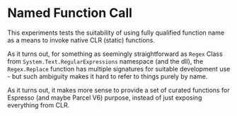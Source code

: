 ﻿# Named Function Call

This experiments tests the suitability of using fully qualified function name as a means to invoke native CLR (static) functions. 

As it turns out, for something as seemingly straightforward as `Regex` Class from `System.Text.RegularExpressions` namespace (and the dll), the `Regex.Replace` function has multiple signatures for suitable development use - but such ambiguity makes it hard to refer to things purely by name.

As it turns out, it makes more sense to provide a set of curated functions for Espresso (and maybe Parcel V6) purpose, instead of just exposing everything from CLR.